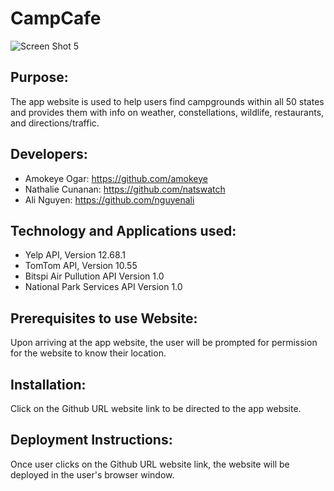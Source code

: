 # CampCafe

![Screen Shot 5](https://user-images.githubusercontent.com/67357469/92428193-4d49b380-f143-11ea-94c2-15430008cb70.jpg)


## Purpose:

The app website is used to help users find campgrounds within all 50 states and provides them with info on weather, constellations, wildlife, restaurants, and directions/traffic.

## Developers:

* Amokeye Ogar:      https://github.com/amokeye
* Nathalie Cunanan: https://github.com/natswatch
* Ali Nguyen:       https://github.com/nguyenali


## Technology and Applications used:

* Yelp API,         Version 12.68.1
* TomTom API,       Version 10.55
* Bitspi Air Pullution API  Version 1.0
* National Park Services API Version 1.0



## Prerequisites to use Website:

Upon arriving at the app website, the user will be prompted for permission for the website to know their location.


## Installation:

Click on the Github URL website link to be directed to the app website.



## Deployment Instructions:

Once user clicks on the Github URL website link, the website will be deployed in the user's browser window.
